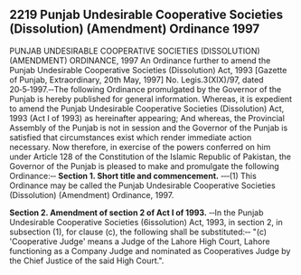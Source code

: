 ## 2219 Punjab Undesirable Cooperative Societies (Dissolution) (Amendment) Ordinance 1997
PUNJAB UNDESIRABLE COOPERATIVE SOCIETIES (DISSOLUTION) (AMENDMENT) ORDINANCE, 1997
An Ordinance further to amend the Punjab Undesirable Cooperative Societies (Dissolution) Act, 1993
[Gazette of Punjab, Extraordinary, 20th May, 1997]
No. Legis.3(XIX)/97, dated 20‑5‑1997.‑‑The following Ordinance promulgated by the Governor of the Punjab is hereby published for general information.
Whereas, it is expedient to amend the Punjab Undesirable Cooperative Societies (Dissolution) Act, 1993 (Act I of 1993) as hereinafter appearing;
And whereas, the Provincial Assembly of the Punjab is not in session and the Governor of the Punjab is satisfied that circumstances exist which render immediate action necessary.
Now therefore, in exercise of the powers conferred on him under Article 128 of the Constitution of the Islamic Republic of Pakistan, the Governor of the Punjab is pleased to make and promulgate the following Ordinance:‑‑
**Section 1. Short title and commencement.**
 ‑‑‑(1) This Ordinance may be called the Punjab Undesirable Cooperative Societies (Dissolution) (Amendment) Ordinance, 1997.

**Section 2. Amendment of section 2 of Act I of 1993.**
‑‑In the Punjab Undesirable Cooperative Societies (6issolution) Act, 1993, in section 2, in subsection (1), for clause (c), the following shall be substituted:‑‑
   "(c) 'Cooperative Judge' means a Judge of the Lahore High Court, Lahore functioning as a Company Judge and nominated as Cooperatives Judge by the Chief Justice of the said High Court.".

